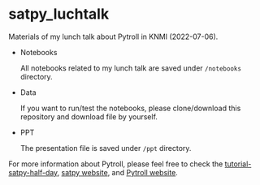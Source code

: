 # satpy_luchtalk
Materials of my lunch talk about Pytroll in KNMI (2022-07-06).

- Notebooks

  All notebooks related to my lunch talk are saved under `/notebooks` directory.

- Data

  If you want to run/test the notebooks, please clone/download this repository and download file by yourself.

- PPT

  The presentation file is saved under `/ppt` directory.

For more information about Pytroll, please feel free to check the [tutorial-satpy-half-day](https://github.com/pytroll/tutorial-satpy-half-day), [satpy website](https://satpy.readthedocs.io/en/latest/), and [Pytroll website](http://pytroll.github.io/).
